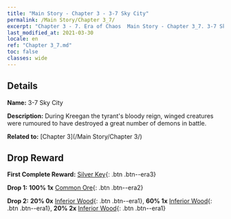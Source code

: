 ```yaml
---
title: "Main Story - Chapter 3 - 3-7 Sky City"
permalink: /Main Story/Chapter 3_7/
excerpt: "Chapter 3 - 7. Era of Chaos  Main Story - Chapter 3_7. 3-7 Sky City"
last_modified_at: 2021-03-30
locale: en
ref: "Chapter 3_7.md"
toc: false
classes: wide
---
```


## Details

 **Name:** 3-7 Sky City

 **Description:** During Kreegan the tyrant's bloody reign, winged creatures were rumoured to have destroyed a great number of demons in battle.

 **Related to:** [Chapter 3](/Main Story/Chapter 3/)

## Drop Reward

 **First Complete Reward:** [Silver Key](/Items/con_693/){: .btn .btn--era3}

 **Drop 1:** **100% 1x** [Common Ore](/Items/mat_6/){: .btn .btn--era2}

 **Drop 2:** **20% 0x** [Inferior Wood](/Items/mat_1/){: .btn .btn--era1}, **60% 1x** [Inferior Wood](/Items/mat_1/){: .btn .btn--era1}, **20% 2x** [Inferior Wood](/Items/mat_1/){: .btn .btn--era1}

